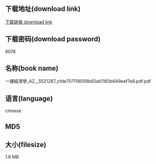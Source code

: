 ## 下载地址(download link)
[下载链接 download link](https://tutu365.netlify.app/?s=%E4%B8%80%E8%AA%B2%E7%B6%93%E6%BF%9F%E5%AD%B8_AZ__5521287_cfde707118059b65ab1160b649eef7e8.pdf)

## 下载密码(download password)
8078

## 名称(book name)
一課經濟學_AZ__5521287_cfde707118059b65ab1160b649eef7e8.pdf.pdf

## 语言(language)
chinese

## MD5


## 大小(filesize)
1.8 MB
